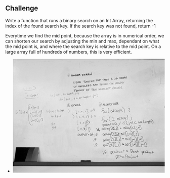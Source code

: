 ## Challenge

Write a function that runs a binary search on an Int Array, returning the index of the found search key. If the search key was not found, return -1

Everytime we find the mid point, because the array is in numerical order, we can shorten our search by adjusting the min and max, dependant on what the mid point is, and where the search key is relative to the mid point. On a large array full of hundreds of numbers, this is very efficient.

- ![Challenge 02 : Binary Search](../../assets/BinarySearch.jpg)

